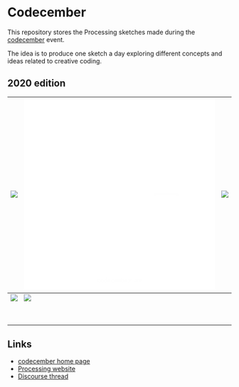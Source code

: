 # Codecember

This repository stores the Processing sketches made during the [codecember](https://codecember.ink/) event.

The idea is to produce one sketch a day exploring different concepts and ideas related to creative coding.

## 2020 edition

| ![](./2020/day_1/codecember_1.gif) | ![](./2020/day_2/codecember_2.gif) | ![](./2020/day_3/codecember_3.gif) |
| ---------------------------------- | ---------------------------------- | ---------------------------------- |
| ![](./2020/day_4/codecember_4.gif) | ![](./2020/day_5/codecember_5.gif) |                                    |
|                                    |                                    |                                    |
|                                    |                                    |                                    |
|                                    |                                    |                                    |
|                                    |                                    |                                    |
|                                    |                                    |                                    |
|                                    |                                    |                                    |
|                                    |                                    |                                    |
|                                    |                                    |                                    |
|                                    |                                    |                                    |



## Links

- [codecember home page](https://codecember.ink/)
- [Processing website](processing.org/)
- [Discourse thread](https://discourse.processing.org/t/an-invitation-to-learn-and-create-computation-form-one-sketch-a-day/25839)